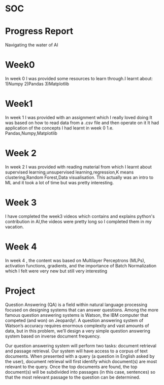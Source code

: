 # SOC
# Progress Report
Navigating the water of AI
# Week0
In week 0 I was provided some resources to learn through.I learnt about:
1)Numpy
2)Pandas
3)Matplotlib
# Week1
In week 1 I was provided with an assignment which I really loved doing
It was based on how to read data from a .csv file and then operate on it
It had application of the concepts I had learnt in week 0 1.e. Pandas,Numpy,Matplotlib
# Week 2
In week 2 I was provided with reading material from which I learnt about supervised learning,unsupervised learning,regression,K means clustering,Random Forest,Data visualisation. This actually was an intro to ML and it took a lot of time but was pretty interesting.
# Week 3
I have completed the week3 videos which contains and explains python's contribution in AI,the videos were pretty long so I completed them in my vacation.
# Week 4
In week 4 , the content was based on Multilayer Perceptrons (MLPs), activation functions, gradients, and the importance of Batch Normalization which I felt were very new but still very interesting
# Project
Question Answering (QA) is a field within natural language processing focused on designing systems that can answer questions. Among the more famous question answering systems is Watson, the IBM computer that competed (and won) on Jeopardy!. A question answering system of Watson’s accuracy requires enormous complexity and vast amounts of data, but in this problem, we’ll design a very simple question answering system based on inverse document frequency.

Our question answering system will perform two tasks: document retrieval and passage retrieval. Our system will have access to a corpus of text documents. When presented with a query (a question in English asked by the user), document retrieval will first identify which document(s) are most relevant to the query. Once the top documents are found, the top document(s) will be subdivided into passages (in this case, sentences) so that the most relevant passage to the question can be determined.


